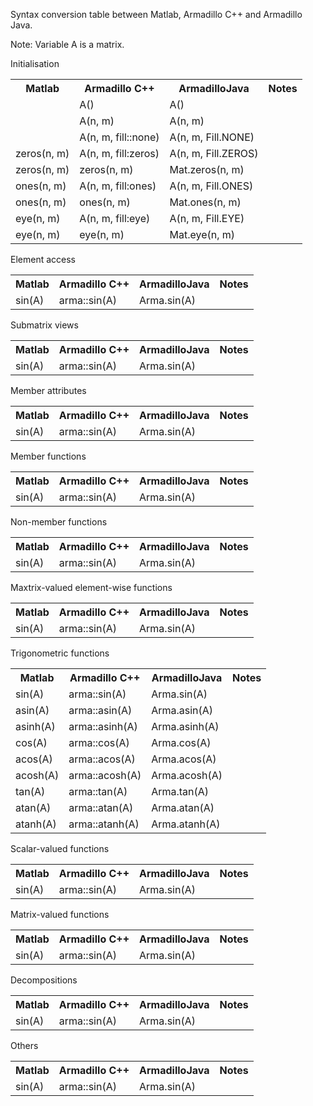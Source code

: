 Syntax conversion table between Matlab, Armadillo C++ and Armadillo Java.

Note: Variable A is a matrix.

Initialisation

<table>
  <tr>
    <th>Matlab</th><th>Armadillo C++</th><th>ArmadilloJava</th><th>Notes</th>
  </tr>
  <tr>
    <td></td><td>A()</td><td>A()</td><td></td>
  </tr>
  <tr>
    <td></td><td>A(n, m)</td><td>A(n, m)</td><td></td>
  </tr>
  <tr>
    <td></td><td>A(n, m, fill::none)</td><td>A(n, m, Fill.NONE)</td><td></td>
  </tr>
  <tr>
    <td>zeros(n, m)</td><td>A(n, m, fill:zeros)</td><td>A(n, m, Fill.ZEROS)</td><td></td>
  </tr>
  <tr>
    <td>zeros(n, m)</td><td>zeros(n, m)</td><td>Mat.zeros(n, m)</td><td></td>
  </tr>
  <tr>
    <td>ones(n, m)</td><td>A(n, m, fill:ones)</td><td>A(n, m, Fill.ONES)</td><td></td>
  </tr>
  <tr>
    <td>ones(n, m)</td><td>ones(n, m)</td><td>Mat.ones(n, m)</td><td></td>
  </tr>
  <tr>
    <td>eye(n, m)</td><td>A(n, m, fill:eye)</td><td>A(n, m, Fill.EYE)</td><td></td>
  </tr>
  <tr>
    <td>eye(n, m)</td><td>eye(n, m)</td><td>Mat.eye(n, m)</td><td></td>
  </tr>
</table>

Element access

<table>
  <tr>
    <th>Matlab</th><th>Armadillo C++</th><th>ArmadilloJava</th><th>Notes</th>
  </tr>
  <tr>
    <td>sin(A)</td><td>arma::sin(A)</td><td>Arma.sin(A)</td><td></td>
  </tr>
</table>

Submatrix views

<table>
  <tr>
    <th>Matlab</th><th>Armadillo C++</th><th>ArmadilloJava</th><th>Notes</th>
  </tr>
  <tr>
    <td>sin(A)</td><td>arma::sin(A)</td><td>Arma.sin(A)</td><td></td>
  </tr>
</table>

Member attributes

<table>
  <tr>
    <th>Matlab</th><th>Armadillo C++</th><th>ArmadilloJava</th><th>Notes</th>
  </tr>
  <tr>
    <td>sin(A)</td><td>arma::sin(A)</td><td>Arma.sin(A)</td><td></td>
  </tr>
</table>

Member functions

<table>
  <tr>
    <th>Matlab</th><th>Armadillo C++</th><th>ArmadilloJava</th><th>Notes</th>
  </tr>
  <tr>
    <td>sin(A)</td><td>arma::sin(A)</td><td>Arma.sin(A)</td><td></td>
  </tr>
</table>

Non-member functions

<table>
  <tr>
    <th>Matlab</th><th>Armadillo C++</th><th>ArmadilloJava</th><th>Notes</th>
  </tr>
  <tr>
    <td>sin(A)</td><td>arma::sin(A)</td><td>Arma.sin(A)</td><td></td>
  </tr>
</table>

Maxtrix-valued element-wise functions

<table>
  <tr>
    <th>Matlab</th><th>Armadillo C++</th><th>ArmadilloJava</th><th>Notes</th>
  </tr>
  <tr>
    <td>sin(A)</td><td>arma::sin(A)</td><td>Arma.sin(A)</td><td></td>
  </tr>
</table>

Trigonometric functions

<table>
  <tr>
    <th>Matlab</th><th>Armadillo C++</th><th>ArmadilloJava</th><th>Notes</th>
  </tr>
  <tr>
    <td>sin(A)</td><td>arma::sin(A)</td><td>Arma.sin(A)</td><td></td>
  </tr>
  <tr>
    <td>asin(A)</td><td>arma::asin(A)</td><td>Arma.asin(A)</td><td></td>
  </tr>
  <tr>
    <td>asinh(A)</td><td>arma::asinh(A)</td><td>Arma.asinh(A)</td><td></td>
  </tr>
  <tr>
    <td>cos(A)</td><td>arma::cos(A)</td><td>Arma.cos(A)</td><td></td>
  </tr>
  <tr>
    <td>acos(A)</td><td>arma::acos(A)</td><td>Arma.acos(A)</td><td></td>
  </tr>
  <tr>
    <td>acosh(A)</td><td>arma::acosh(A)</td><td>Arma.acosh(A)</td><td></td>
  </tr>
  <tr>
    <td>tan(A)</td><td>arma::tan(A)</td><td>Arma.tan(A)</td><td></td>
  </tr>
  <tr>
    <td>atan(A)</td><td>arma::atan(A)</td><td>Arma.atan(A)</td><td></td>
  </tr>
  <tr>
    <td>atanh(A)</td><td>arma::atanh(A)</td><td>Arma.atanh(A)</td><td></td>
  </tr>
</table>

Scalar-valued functions

<table>
  <tr>
    <th>Matlab</th><th>Armadillo C++</th><th>ArmadilloJava</th><th>Notes</th>
  </tr>
  <tr>
    <td>sin(A)</td><td>arma::sin(A)</td><td>Arma.sin(A)</td><td></td>
  </tr>
</table>

Matrix-valued functions

<table>
  <tr>
    <th>Matlab</th><th>Armadillo C++</th><th>ArmadilloJava</th><th>Notes</th>
  </tr>
  <tr>
    <td>sin(A)</td><td>arma::sin(A)</td><td>Arma.sin(A)</td><td></td>
  </tr>
</table>

Decompositions

<table>
  <tr>
    <th>Matlab</th><th>Armadillo C++</th><th>ArmadilloJava</th><th>Notes</th>
  </tr>
  <tr>
    <td>sin(A)</td><td>arma::sin(A)</td><td>Arma.sin(A)</td><td></td>
  </tr>
</table>

Others

<table>
  <tr>
    <th>Matlab</th><th>Armadillo C++</th><th>ArmadilloJava</th><th>Notes</th>
  </tr>
  <tr>
    <td>sin(A)</td><td>arma::sin(A)</td><td>Arma.sin(A)</td><td></td>
  </tr>
</table>

